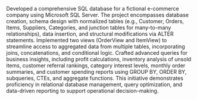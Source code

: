 Developed a comprehensive SQL database for a fictional e-commerce company using Microsoft SQL Server. The project encompasses database creation, schema design with normalized tables (e.g., Customer, Orders, Items, Suppliers, Categories, and junction tables for many-to-many relationships), data insertion, and structural modifications via ALTER statements. Implemented two views (OrderView and ItemView) to streamline access to aggregated data from multiple tables, incorporating joins, concatenations, and conditional logic. Crafted advanced queries for business insights, including profit calculations, inventory analysis of unsold items, customer referral rankings, category interest levels, monthly order summaries, and customer spending reports using GROUP BY, ORDER BY, subqueries, CTEs, and aggregate functions. This initiative demonstrates proficiency in relational database management, query optimization, and data-driven reporting to support operational decision-making.
